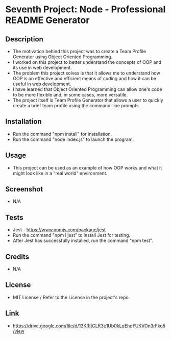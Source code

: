 # Seventh Project: Node - Professional README Generator

## Description

- The motivation behind this project was to create a Team Profile Generator using Object Oriented Programming.
- I worked on this project to better understand the concepts of OOP and its use in web development.
- The problem this project solves is that it allows me to understand how OOP is an effective and efficient means of coding and how it can be useful in web development.
- I have learned that Object Oriented Programming can allow one's code to be more flexible and, in some cases, more versatile.
- The project itself is Team Profile Generator that allows a user to quickly create a brief team profile using the command-line prompts.

## Installation 
- Run the command "npm install" for installation.
- Run the command "node index.js" to launch the program.

## Usage
- This project can be used as an example of how OOP works and what it might look like in a "real world" environment.

## Screenshot
- N/A

## Tests
- Jest - https://www.npmjs.com/package/jest
- Run the command "npm i jest" to install Jest for testing.
- After Jest has successfully installed, run the command "npm test".

## Credits
- N/A

## License
- MIT License / Refer to the License in the project's repo.

## Link
- https://drive.google.com/file/d/13KRItCLK3e1Ub0kLqEhqFUKVOn3rFko5/view